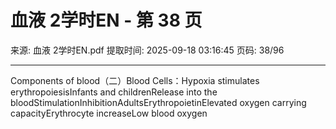 # 血液 2学时EN - 第 38 页

来源: 血液 2学时EN.pdf
提取时间: 2025-09-18 03:16:45
页码: 38/96

---

Components of blood（二）Blood Cells：Hypoxia stimulates erythropoiesisInfants and childrenRelease into the bloodStimulationInhibitionAdultsErythropoietinElevated oxygen carrying capacityErythrocyte increaseLow blood oxygen